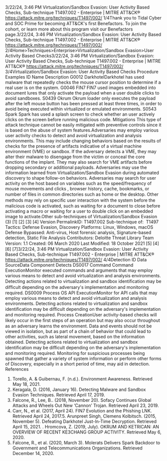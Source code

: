 3/22/24, 3:46 PM Virtualization/Sandbox Evasion: User Activity Based Checks, Sub-technique T1497.002 - Enterprise | MITRE ATT&CK®
https://attack.mitre.org/techniques/T1497/002/ 1/4Thank you to Tidal Cyber and SOC Prime for becoming ATT&CK's ﬁrst Benefactors. To join the cohort, or learn more about this program visit our
Benefactors page.3/22/24, 3:46 PM Virtualization/Sandbox Evasion: User Activity Based Checks, Sub-technique T1497.002 - Enterprise | MITRE ATT&CK®
https://attack.mitre.org/techniques/T1497/002/ 2/4Home>Techniques>Enterprise>Virtualization/Sandbox Evasion>User Activity Based Checks3/22/24, 3:46 PM Virtualization/Sandbox Evasion: User Activity Based Checks, Sub-technique T1497.002 - Enterprise | MITRE ATT&CK®
https://attack.mitre.org/techniques/T1497/002/ 3/4Virtualization/Sandbox Evasion: User Activity Based
Checks
Procedure Examples
ID Name Description
G0012 DarkhotelDarkhotel has used malware that repeatedly checks the mouse cursor position to determine if a real user is on the
system.
G0046 FIN7 FIN7 used images embedded into document lures that only activate the payload when a user double clicks to
avoid sandboxes.
S0439 Okrum Okrum loader only executes the payload after the left mouse button has been pressed at least three times, in
order to avoid being executed within virtualized or emulated environments.
S0543 Spark Spark has used a splash screen to check whether an user actively clicks on the screen before running malicious
code.
Mitigations
This type of attack technique cannot be easily mitigated with preventive controls since it is based on the abuse of system features.Adversaries may employ various user activity checks to detect and avoid virtualization and analysis environments. This may include
changing behaviors based on the results of checks for the presence of artifacts indicative of a virtual machine environment (VME) or
sandbox. If the adversary detects a VME, they may alter their malware to disengage from the victim or conceal the core functions of the
implant. They may also search for VME artifacts before dropping secondary or additional payloads. Adversaries may use the information
learned from Virtualization/Sandbox Evasion during automated discovery to shape follow-on behaviors.
Adversaries may search for user activity on the host based on variables such as the speed/frequency of mouse movements and clicks ,
browser history, cache, bookmarks, or number of ﬁles in common directories such as home or the desktop. Other methods may rely on
speciﬁc user interaction with the system before the malicious code is activated, such as waiting for a document to close before activating a
macro or waiting for a user to double click on an embedded image to activate.Other sub-techniques of Virtualization/Sandbox Evasion (3)
[1]
[2]
[3] [4]
Version PermalinkID: T1497.002
Sub-technique of:  T1497
 
Tactics: Defense Evasion, Discovery
 
Platforms: Linux, Windows, macOS
 
Defense Bypassed: Anti-virus, Host forensic analysis, Signature-based detection, Static File Analysis
Contributors: Deloitte Threat Library Team
Version: 1.1
Created: 06 March 2020
Last Modiﬁed: 18 October 2021
[5]
[4]
[6]
[7]3/22/24, 3:46 PM Virtualization/Sandbox Evasion: User Activity Based Checks, Sub-technique T1497.002 - Enterprise | MITRE ATT&CK®
https://attack.mitre.org/techniques/T1497/002/ 4/4Detection
ID Data SourceData Component Detects
DS0017 Command Command
ExecutionMonitor executed commands and arguments that may employ various means to detect and
avoid virtualization and analysis environments. Detecting actions related to virtualization and
sandbox identiﬁcation may be diﬃcult depending on the adversary's implementation and
monitoring required.
DS0009 Process OS API
ExecutionMonitor for API calls that may employ various means to detect and avoid virtualization and
analysis environments. Detecting actions related to virtualization and sandbox identiﬁcation
may be diﬃcult depending on the adversary's implementation and monitoring required.
Process
CreationUser activity-based checks will likely occur in the ﬁrst steps of an operation but may also occur
throughout as an adversary learns the environment. Data and events should not be viewed in
isolation, but as part of a chain of behavior that could lead to other activities, such as lateral
movement, based on the information obtained. Detecting actions related to virtualization and
sandbox identiﬁcation may be diﬃcult depending on the adversary's implementation and
monitoring required. Monitoring for suspicious processes being spawned that gather a variety
of system information or perform other forms of Discovery, especially in a short period of time,
may aid in detection.
References
1. Torello, A. & Guibernau, F. (n.d.). Environment Awareness.
Retrieved May 18, 2021.
2. Keragala, D. (2016, January 16). Detecting Malware and
Sandbox Evasion Techniques. Retrieved April 17, 2019.
3. Falcone, R., Lee, B.. (2018, November 20). Sofacy Continues
Global Attacks and Wheels Out New ‘Cannon’ Trojan. Retrieved
April 23, 2019.
4. Carr, N., et al. (2017, April 24). FIN7 Evolution and the Phishing
LNK. Retrieved April 24, 2017.5. Arunpreet Singh, Clemens Kolbitsch. (2015, November 5).
Defeating Darkhotel Just-In-Time Decryption. Retrieved April
15, 2021.
 . Hromcova, Z. (2019, July). OKRUM AND KETRICAN: AN
OVERVIEW OF RECENT KE3CHANG GROUP ACTIVITY.
Retrieved May 6, 2020.
7. Falcone, R., et al. (2020, March 3). Molerats Delivers Spark
Backdoor to Government and Telecommunications
Organizations. Retrieved December 14, 2020.